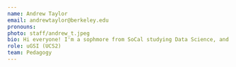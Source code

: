 ```yaml
---
name: Andrew Taylor
email: andrewtaylor@berkeley.edu
pronouns: 
photo: staff/andrew_t.jpeg
bio: Hi everyone! I'm a sophmore from SoCal studying Data Science, and this is my 2nd semester on staff. In my free time I love discovering new music and learning how to cook.
role: uGSI (UCS2)
team: Pedagogy
---
```

